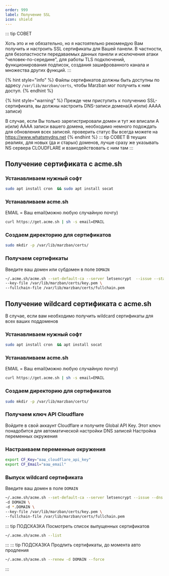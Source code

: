 ```yaml
---
order: 999
label: Получение SSL
icon: shield
---
```

::: tip СОВЕТ

Хоть это и не обязательно, но я настоятельно рекомендую Вам получить и настроить SSL сертификаты для Вашей панели.
В частности, для безопастности передаваемых данных панели и исключения атаки "человек-по-середине", для работы TLS подключений, функционирования подписок, создания зашифрованного канала и множества других функций.
:::

{% hint style="info" %}
Файлы сертификатов должны быть доступны по адресу `/var/lib/marzban/certs`, чтобы Marzban мог получить к ним доступ.
{% endhint %}

{% hint style="warning" %}
Прежде чем приступить к получению SSL-сертификата, вы должны настроить DNS-записи домена(A и(или) АААА записи)

В случае, если Вы только зарегистрировали домен и тут же вписали A и(или) AAAA записи вашего домена, необходимо немного подождать для обновления всех записей.
проверить статус Вы всегда можете на https://www.whatsmydns.net
{% endhint %}
::: tip СОВЕТ
В теущих реалиях, для новых (да и старых) доменов, лучше сразу же указывать NS сервера CLOUDFLARE и взаиодействовать с ним там
:::
## Получение сертификата с acme.sh

### Устанавливаем нужный софт

```bash
sudo apt install cron  && sudo apt install socat
```

### Устанавливаем acme.sh

EMAIL = Ваш email(можно любую случайную почту)

```bash
curl https://get.acme.sh | sh -s email=EMAIL
```

### Создаем директорию для сертификатов

```bash
sudo mkdir -p /var/lib/marzban/certs/
```

### Получаем сертификаты

Введите ваш домен или субдомен в поле `DOMAIN`

```bash
~/.acme.sh/acme.sh --set-default-ca --server letsencrypt  --issue --standalone -d DOMAIN \
--key-file /var/lib/marzban/certs/key.pem \
--fullchain-file /var/lib/marzban/certs/fullchain.pem
```

## Получение wildcard сертификата с acme.sh
В случае, если вам необходимо получить wildcard сертификаты для всех ваших поддоменов

### Устанавливаем нужный софт

```bash
sudo apt install cron  && apt install socat
```

### Устанавливаем acme.sh

EMAIL = Ваш email(можно любую случайную почту)

```bash
curl https://get.acme.sh | sh -s email=EMAIL
```

### Создаем директорию для сертификатов

```bash
sudo mkdir -p /var/lib/marzban/certs/
```

### Получаем ключ API  Cloudflare

Войдите в свой аккаунт Cloudflare и получите Global API Key. Этот ключ понадобится для автоматической настройки DNS записей
Настройка переменных окружения

### Настраиваем переменные окружения

```bash
export CF_Key="ваш_cloudflare_api_key"
export CF_Email="ваш_email"
```
### Выпуск wildcard сертификата
Введите ваш домен в поле `DOMAIN`

```bash
~/.acme.sh/acme.sh --set-default-ca --server letsencrypt --issue --dns dns_cf  \
-d DOMAIN \
-d *.DOMAIN \
--key-file /var/lib/marzban/certs/key.pem \
--fullchain-file /var/lib/marzban/certs/fullchain.pem 
```

::: tip ПОДСКАЗКА
Посмотреть список выпущенных сертификатов
```bash
~/.acme.sh/acme.sh --list
```
:::
::: tip ПОДСКАЗКА
Продлить сертификаты, до момента авто продления
```bash
~/.acme.sh/acme.sh --renew -d DOMAIN --force
``` 
:::